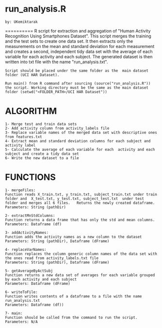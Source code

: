 run_analysis.R
==========
	by: UKemiktarak
==========
	R script for extraction and aggregation of "Human Activity Recognition Using Smartphones Dataset". This script merges the training and the test sets to create one data set. It then extracts only the measurements on the mean and standard deviation for each measurement and creates a second, independent tidy data set with the average of each variable for each activity and each subject. The generated dataset is then written into txt file with the name "run_analysis.txt". 

	Script should be placed under the same folder as the  main dataset folder (UCI HAR Dataset). 
	
	Run main() from R command after sourcing (source("run_analysis.R")) the script. Working directory must be the same as the main dataset folder (setwd("<FOLDER_PATH>/UCI HAR Dataset")) 
	
ALGORITHM
==========
	1- Merge test and train data sets
	2- Add activity column from activity_labels file
	3- Replace variable names of the merged data set with descriptive ones from features.txt
	4- Extract mean and standard deviation columns for each subject and activity label
	5- Calculate the average of each variable for each  activity and each subject and create a tidy data set
	6- Write the new dataset to a file

FUNCTIONS
==========
	1- mergeFiles:  
	Function reads X_train.txt, y_train.txt, subject_train.txt under train folder and  X_test.txt, y_test.txt, subject_test.txt  under test folder and merges all 6 files.   Returns the newly created dataframe.
	Parameters: String (pathDir)
	
	2- extractMnStdColumns: 
	Function returns a data frame that has only the std and mean columns.
	Parameters: Dataframe (df) 
	
	3- addActivityNames:
	Function adds the activity names as a new column to the dataset
	Parameters: String (pathDir), Dataframe (dFrame)
	
	4- replaceVarNames:
	Function replaces the column generic column names of the data set with the ones read from activity_labels.txt file
	Parameters: String (pathDir), Dataframe (dFrame)
	
	5- getAverageByActSubj
	Function returns a new data set of averages for each variable grouped by each activity and each subject 
	Parameters: Dataframe (dFrame)
	
	6- writeToFile:
	Function writes contents of a dataframe to a file with the name run_analysis.txt
	Parameters: Dataframe (df))
	
	7- main:
	Function should be called from the command to run the script.
	Parameters: N/A
	